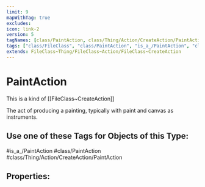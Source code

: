 ```yaml
---
limit: 9
mapWithTag: true
excludes:
icon: link-2
version: 5
tagNames: [class/PaintAction, class/Thing/Action/CreateAction/PaintAction, is_a_/PaintAction, schema-org/PaintAction]
tags: ["class/FileClass", "class/PaintAction", "is_a_/PaintAction", "class/Thing/Action/CreateAction/PaintAction"]
extends: FileClass~Thing/FileClass~Action/FileClass~CreateAction
---
```


# PaintAction
This is a kind of [[FileClass~CreateAction]]

The act of producing a painting, typically with paint and canvas as instruments.


## Use one of these Tags for Objects of this Type:

#is_a_/PaintAction
#class/PaintAction
#class/Thing/Action/CreateAction/PaintAction

## Properties:


